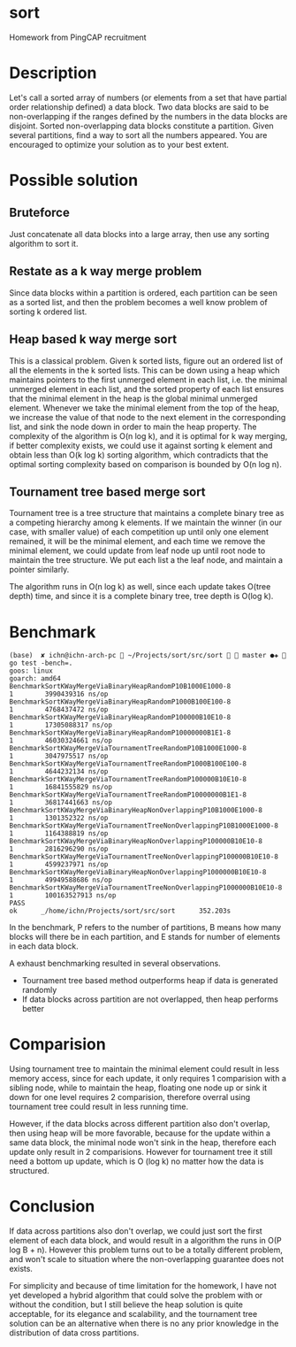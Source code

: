 # sort
Homework from PingCAP recruitment

# Description

Let's call a sorted array of numbers (or elements from a set that have partial order relationship defined) a data block.
Two data blocks are said to be non-overlapping if the ranges defined by the numbers in the data blocks are disjoint.
Sorted non-overlapping data blocks constitute a partition. Given several partitions, find a way to sort all the numbers 
appeared. You are encouraged to optimize your solution as to your best extent.

# Possible solution

## Bruteforce

Just concatenate all data blocks into a large array, then use any sorting algorithm to sort it.

## Restate as a k way merge problem

Since data blocks within a partition is ordered, each partition can be seen as a sorted list, and then the problem 
becomes a well know problem of sorting k ordered list.

## Heap based k way merge sort

This is a classical problem. Given k sorted lists, figure out an ordered list of all the elements in the k sorted lists.
This can be down using a heap which maintains pointers to the first unmerged element in each list, i.e. the minimal 
unmerged element in each list, and the sorted property of each list ensures that the minimal element in the heap is the 
global minimal unmerged element. Whenever we take the minimal element from the top of the heap, we increase the value of
that node to the next element in the corresponding list, and sink the node down in order to main the heap property. The
complexity of the algorithm is O(n log k), and it is optimal for k way merging, if better complexity exists, we could 
use it against sorting k element and obtain less than O(k log k) sorting algorithm, which contradicts that the optimal 
sorting complexity based on comparison is bounded by O(n log n).

## Tournament tree based merge sort

Tournament tree is a tree structure that maintains a complete binary tree as a competing hierarchy among k elements. If we maintain the winner (in our case, with smaller value) of 
each competition up until only one element remained, it will be the minimal element, and each time we remove the minimal element, we could 
update from leaf node up until root node to maintain the tree structure. We put each list a the leaf node, and maintain a pointer similarly.

The algorithm runs in O(n log k) as well, since each update takes O(tree depth) time, and since it is a complete binary tree, tree depth is O(log k).


# Benchmark

```text
(base)  ✘ ichn@ichn-arch-pc  ~/Projects/sort/src/sort   master ●✚  go test -bench=.
goos: linux
goarch: amd64
BenchmarkSortKWayMergeViaBinaryHeapRandomP10B1000E1000-8                               1        3990439316 ns/op
BenchmarkSortKWayMergeViaBinaryHeapRandomP1000B100E100-8                               1        4768437472 ns/op
BenchmarkSortKWayMergeViaBinaryHeapRandomP100000B10E10-8                               1        17305088317 ns/op
BenchmarkSortKWayMergeViaBinaryHeapRandomP10000000B1E1-8                               1        46030324661 ns/op
BenchmarkSortKWayMergeViaTournamentTreeRandomP10B1000E1000-8                           1        3047975517 ns/op
BenchmarkSortKWayMergeViaTournamentTreeRandomP1000B100E100-8                           1        4644232134 ns/op
BenchmarkSortKWayMergeViaTournamentTreeRandomP100000B10E10-8                           1        16841555829 ns/op
BenchmarkSortKWayMergeViaTournamentTreeRandomP10000000B1E1-8                           1        36817441663 ns/op
BenchmarkSortKWayMergeViaBinaryHeapNonOverlappingP10B1000E1000-8                       1        1301352322 ns/op
BenchmarkSortKWayMergeViaTournamentTreeNonOverlappingP10B1000E1000-8                   1        1164388819 ns/op
BenchmarkSortKWayMergeViaBinaryHeapNonOverlappingP100000B10E10-8                       1        2816296290 ns/op
BenchmarkSortKWayMergeViaTournamentTreeNonOverlappingP100000B10E10-8                   1        4599237971 ns/op
BenchmarkSortKWayMergeViaBinaryHeapNonOverlappingP1000000B10E10-8                      1        49949588686 ns/op
BenchmarkSortKWayMergeViaTournamentTreeNonOverlappingP1000000B10E10-8                  1        100163527913 ns/op
PASS
ok      _/home/ichn/Projects/sort/src/sort      352.203s
```

In the benchmark, P refers to the number of partitions, B means how many blocks will there be in each partition, and E 
stands for number of elements in each data block.

A exhaust benchmarking resulted in several observations. 

* Tournament tree based method outperforms heap if data is generated randomly
* If data blocks across partition are not overlapped, then heap performs better

# Comparision

Using tournament tree to maintain the minimal element could result in less memory access, since for each update, it only requires 1 comparision with a sibling node,
while to maintain the heap, floating one node up or sink it down for one level requires 2 comparision, therefore overral using tournament tree could result in less running time.

However, if the data blocks across different partition also don't overlap, then using heap will be more favorable, because for the update within a same data block,
the minimal node won't sink in the heap, therefore each update only result in 2 comparisions. However for tournament tree it still need a bottom up update, which is O (log k) no matter how
the data is structured. 

# Conclusion

If data across partitions also don't overlap, we could just sort the first element of each data block, and would result in a 
algorithm the runs in O(P log B + n). However this problem turns out to be a totally different problem, and won't scale to situation where the non-overlapping guarantee does not exists.

For simplicity and because of time limitation for the homework, I have not yet developed a hybrid algorithm that could solve the problem with or without the condition,
but I still believe the heap solution is quite acceptable, for its elegance and scalability, and the tournament tree solution can be an alternative when there is no any prior knowledge in the distribution of data cross partitions.